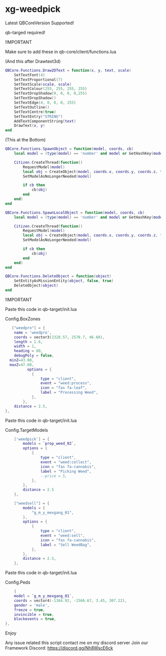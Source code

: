 # xg-weedpick

Latest QBCoreVersion Supported!

qb-targed required!



!IMPORTANT

Make sure to add these in qb-core/client/functions.lua


(And this after Drawtext3d) 

```lua
QBCore.Functions.Draw2DText = function(x, y, text, scale)
    SetTextFont(4)
    SetTextProportional(7)
    SetTextScale(scale, scale)
    SetTextColour(255, 255, 255, 255)
    SetTextDropShadow(0, 0, 0, 0,255)
    SetTextDropShadow()
    SetTextEdge(4, 0, 0, 0, 255)
    SetTextOutline()
    SetTextCentre(true)
    SetTextEntry("STRING")
    AddTextComponentString(text)
    DrawText(x, y)
end
```



(This at the Bottom)

```lua
QBCore.Functions.SpawnObject = function(model, coords, cb)
    local model = (type(model) == 'number' and model or GetHashKey(model))

    Citizen.CreateThread(function()
        RequestModel(model)
        local obj = CreateObject(model, coords.x, coords.y, coords.z, true, false, true)
        SetModelAsNoLongerNeeded(model)

        if cb then
            cb(obj)
        end
    end)
end
```
```lua
QBCore.Functions.SpawnLocalObject = function(model, coords, cb)
    local model = (type(model) == 'number' and model or GetHashKey(model))

    Citizen.CreateThread(function()
        RequestModel(model)
        local obj = CreateObject(model, coords.x, coords.y, coords.z, false, false, true)
        SetModelAsNoLongerNeeded(model)

        if cb then
            cb(obj)
        end
    end)
end
```
```lua
QBCore.Functions.DeleteObject = function(object)
    SetEntityAsMissionEntity(object, false, true)
    DeleteObject(object)
end
```

!IMPORTANT

Paste this code in qb-target/init.lua 

Config.BoxZones 

```lua
   ["weedpro"] = {
    name = 'weedpro',
	coords = vector3(2328.57, 2570.7, 46.68),
	length = 1.6,
	width = 1,
	heading = 60,
	debugPoly = false,
  minZ=43.08,
  maxZ=47.08,
          options = {
            {
                type = "client",
                event = "weed:process",
                icon = "fas fa-leaf",
                label = "Processing Weed",
            },
		},	
	distance = 2.5,	 
},
```

Paste this code in qb-target/init.lua 

Config.TargetModels

```lua
    ['weedpick'] = {
        models = `prop_weed_02`,
        options = {
            {
                type = "client",
                event = "weed:collect", 
                icon = "fas fa-cannabis",
                label = "Picking Weed",
                --price = 5,
            },
        },
        distance = 2.5
    },

    ["weedsell"] = {
        models = {
            "g_m_y_mexgang_01", 
        },
        options = {
            {
                type = "client",
                event = "weed:sell",
                icon = "fas fa-cannabis",
                label = "Sell WeedBag",
            },
        },
        distance = 2.5,
    },
```	

Paste this code in qb-target/init.lua 

Config.Peds

```lua
    { 
	model = `g_m_y_mexgang_01`, 
	coords = vector4(-1164.92, -1566.67, 3.45, 307.22),
	gender = 'male',
	freeze = true,
	invincible = true,
	blockevents = true,
},
```

Enjoy

Any issue related this script contact me on my discord server
Join our Framework
Discord: https://discord.gg/Nh8WscE6ck